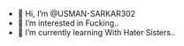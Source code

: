 - 👋 Hi, I’m @USMAN-SARKAR302
- 👀 I’m interested in Fucking..
- 🌱 I’m currently learning With Hater Sisters..

<!---
USMAN-SARKAR302/USMAN-SARKAR302 is a ✨ special ✨ repository because its `README.md` (this file) appears on your GitHub profile.
You can click the Preview link to take a look at your changes.
--->

